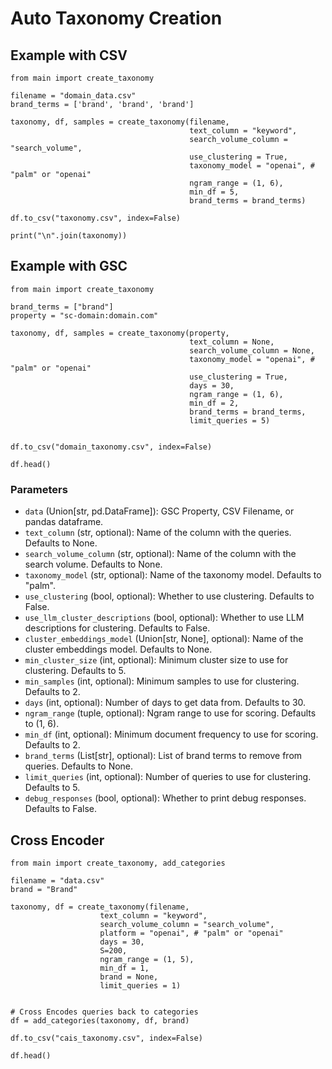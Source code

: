 # Auto Taxonomy Creation



## Example with CSV
```
from main import create_taxonomy

filename = "domain_data.csv"
brand_terms = ['brand', 'brand', 'brand']

taxonomy, df, samples = create_taxonomy(filename,
                                        text_column = "keyword",
                                        search_volume_column = "search_volume",
                                        use_clustering = True,
                                        taxonomy_model = "openai", # "palm" or "openai"
                                        ngram_range = (1, 6),
                                        min_df = 5,
                                        brand_terms = brand_terms)

df.to_csv("taxonomy.csv", index=False)

print("\n".join(taxonomy))
```

## Example with GSC
```
from main import create_taxonomy

brand_terms = ["brand"]
property = "sc-domain:domain.com"

taxonomy, df, samples = create_taxonomy(property,
                                        text_column = None,
                                        search_volume_column = None,
                                        taxonomy_model = "openai", # "palm" or "openai"
                                        use_clustering = True,
                                        days = 30,
                                        ngram_range = (1, 6),
                                        min_df = 2,
                                        brand_terms = brand_terms,
                                        limit_queries = 5)


df.to_csv("domain_taxonomy.csv", index=False)

df.head()
```



### Parameters
* `data` (Union[str, pd.DataFrame]): GSC Property, CSV Filename, or pandas dataframe.
* `text_column` (str, optional): Name of the column with the queries. Defaults to None.
* `search_volume_column` (str, optional): Name of the column with the search volume. Defaults to None.
* `taxonomy_model` (str, optional): Name of the taxonomy model. Defaults to "palm".
* `use_clustering` (bool, optional): Whether to use clustering. Defaults to False.
* `use_llm_cluster_descriptions` (bool, optional): Whether to use LLM descriptions for clustering. Defaults to False.
* `cluster_embeddings_model` (Union[str, None], optional): Name of the cluster embeddings model. Defaults to None.
* `min_cluster_size` (int, optional): Minimum cluster size to use for clustering. Defaults to 5.
* `min_samples` (int, optional): Minimum samples to use for clustering. Defaults to 2.
* `days` (int, optional): Number of days to get data from. Defaults to 30.
* `ngram_range` (tuple, optional): Ngram range to use for scoring. Defaults to (1, 6).
* `min_df` (int, optional): Minimum document frequency to use for scoring. Defaults to 2.
* `brand_terms` (List[str], optional): List of brand terms to remove from queries. Defaults to None.
* `limit_queries` (int, optional): Number of queries to use for clustering. Defaults to 5.
* `debug_responses` (bool, optional): Whether to print debug responses. Defaults to False.




## Cross Encoder

```
from main import create_taxonomy, add_categories

filename = "data.csv"
brand = "Brand"

taxonomy, df = create_taxonomy(filename,
                    text_column = "keyword",
                    search_volume_column = "search_volume",
                    platform = "openai", # "palm" or "openai"
                    days = 30,
                    S=200,
                    ngram_range = (1, 5),
                    min_df = 1,
                    brand = None,
                    limit_queries = 1)


# Cross Encodes queries back to categories
df = add_categories(taxonomy, df, brand) 

df.to_csv("cais_taxonomy.csv", index=False)

df.head()

```